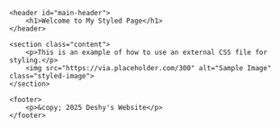 <!DOCTYPE html>
<html lang="en">
<head>
    <meta charset="UTF-8">
    <meta name="viewport" content="width=device-width, initial-scale=1.0">
    <title>Styled Webpage</title>
    <link rel="stylesheet" href="style.css"> <!-- Linking external CSS -->
</head>
<body>

    <header id="main-header">
        <h1>Welcome to My Styled Page</h1>
    </header>

    <section class="content">
        <p>This is an example of how to use an external CSS file for styling.</p>
        <img src="https://via.placeholder.com/300" alt="Sample Image" class="styled-image">
    </section>

    <footer>
        <p>&copy; 2025 Deshy's Website</p>
    </footer>

</body>
</html>
